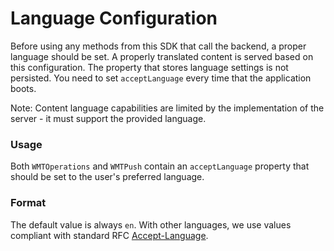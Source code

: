 # Language Configuration

Before using any methods from this SDK that call the backend, a proper language should be set. A properly translated content is served based on this configuration. The property that stores language settings is not persisted. You need to set `acceptLanguage` every time that the application boots.

<!-- begin box warning -->
Note: Content language capabilities are limited by the implementation of the server - it must support the provided language.
<!-- end -->


### Usage

Both `WMTOperations` and `WMTPush` contain an `acceptLanguage` property that should be set to the user's preferred language.

### Format

The default value is always `en`. With other languages, we use values compliant with standard RFC [Accept-Language](https://tools.ietf.org/html/rfc7231#section-5.3.5).
